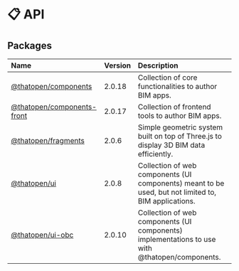 # 📋 API

## Packages

| Name | Version | Description |
| :------ | :------ | :------ |
| [@thatopen/components](@thatopen/components/index.md) | 2.0.18 | Collection of core functionalities to author BIM apps. |
| [@thatopen/components-front](@thatopen/components-front/index.md) | 2.0.17 | Collection of frontend tools to author BIM apps. |
| [@thatopen/fragments](@thatopen/fragments/index.md) | 2.0.6 | Simple geometric system built on top of Three.js to display 3D BIM data efficiently. |
| [@thatopen/ui](@thatopen/ui/index.md) | 2.0.8 | Collection of web components (UI components) meant to be used, but not limited to, BIM applications. |
| [@thatopen/ui-obc](@thatopen/ui-obc/index.md) | 2.0.10 | Collection of web components (UI components) implementations to use with @thatopen/components. |
